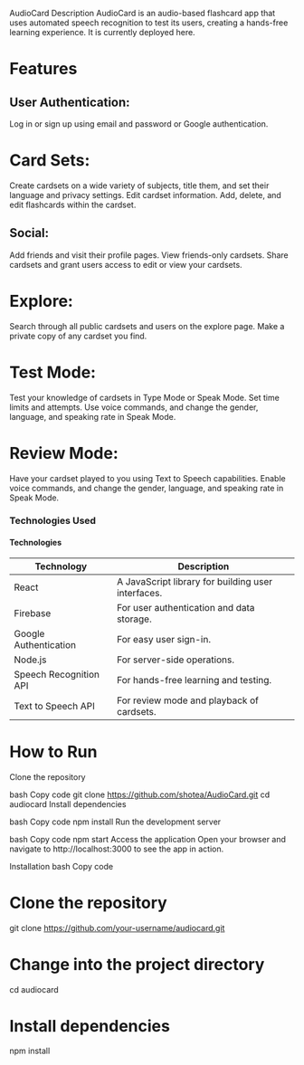 AudioCard
Description
AudioCard is an audio-based flashcard app that uses automated speech recognition to test its users, creating a hands-free learning experience. It is currently deployed here.

# Features
## User Authentication:
Log in or sign up using email and password or Google authentication.

# Card Sets:
Create cardsets on a wide variety of subjects, title them, and set their language and privacy settings.
Edit cardset information.
Add, delete, and edit flashcards within the cardset.

## Social:
Add friends and visit their profile pages.
View friends-only cardsets.
Share cardsets and grant users access to edit or view your cardsets.

# Explore:
Search through all public cardsets and users on the explore page.
Make a private copy of any cardset you find.

# Test Mode:
Test your knowledge of cardsets in Type Mode or Speak Mode.
Set time limits and attempts.
Use voice commands, and change the gender, language, and speaking rate in Speak Mode.

# Review Mode:
Have your cardset played to you using Text to Speech capabilities.
Enable voice commands, and change the gender, language, and speaking rate in Speak Mode.

### Technologies Used

#### Technologies

| Technology            | Description                                      |
|-----------------------|--------------------------------------------------|
| React                 | A JavaScript library for building user interfaces. |
| Firebase              | For user authentication and data storage.        |
| Google Authentication | For easy user sign-in.                           |
| Node.js               | For server-side operations.                      |
| Speech Recognition API| For hands-free learning and testing.             |
| Text to Speech API    | For review mode and playback of cardsets.        |

# How to Run
Clone the repository

bash
Copy code
git clone https://github.com/shotea/AudioCard.git
cd audiocard
Install dependencies

bash
Copy code
npm install
Run the development server

bash
Copy code
npm start
Access the application
Open your browser and navigate to http://localhost:3000 to see the app in action.

Installation
bash
Copy code
# Clone the repository
git clone https://github.com/your-username/audiocard.git

# Change into the project directory
cd audiocard

# Install dependencies
npm install
